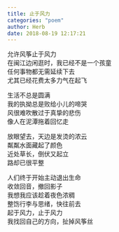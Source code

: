```yaml
---
title: 止于风力
categories: "poem"
author: Herb
date: 2018-08-19 12:17:21
---
```

允许风筝止于风力\
在闽江边闲逛时，我已经不是一个孩童\
任何事物都无需延续下去\
尤其已经花费太多力气在起飞

生活不总是圆满\
我的执拗总是败给小儿的啼哭\
风很难吹散过于真挚的悲伤\
像人在泥潭拖着回忆走

放眼望去，天边是发烫的浓云\
粼粼水面藏起了颜色\
近处草长，倒伏又起立\
路却已很平整

人们终于开始主动退出生命\
收敛回音，撤回影子\
我想我应该趁着夜色浓稠\
整饬行李与思绪，快往前去\
起于风力，止于风力\
我找回自己的方向，扯掉风筝丝